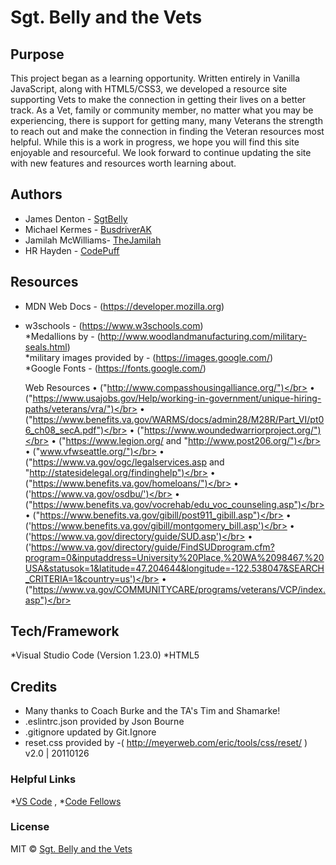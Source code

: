 # Sgt. Belly and the Vets
 
## Purpose

This project began as a learning opportunity.  Written entirely in Vanilla JavaScript, along with HTML5/CSS3, we developed a resource site supporting Vets to make the connection in getting their lives on a better track.   As a Vet, family or community member, no matter what you may be experiencing, there is support for getting many, many Veterans the strength to reach out and make the connection in finding the Veteran resources most helpful.  While this is a work in progress, we hope you will find this site enjoyable and resourceful.  We look forward to continue updating the site with new features and resources worth learning about.  

## Authors

* James Denton - [SgtBelly](https://github.com/SgtBelly)
* Michael Kermes - [BusdriverAK](https://github.com/BusdriverAK)
* Jamilah McWilliams- [TheJamilah](https://github.com/TheJamilah)
* HR Hayden - [CodePuff](https://github.com/CodePuff)

## Resources

* MDN Web Docs - (https://developer.mozilla.org)</br>
* w3schools - (https://www.w3schools.com)</br>
*Medallions by - (http://www.woodlandmanufacturing.com/military-seals.html)</br>
*military images provided by - (https://images.google.com/)</br>
*Google Fonts - (https://fonts.google.com/)</br>
	
	Web Resources
	• ("http://www.compasshousingalliance.org/")</br>
	• ("https://www.usajobs.gov/Help/working-in-government/unique-hiring-paths/veterans/vra/")</br>
	• ("https://www.benefits.va.gov/WARMS/docs/admin28/M28R/Part_VI/pt06_ch08_secA.pdf")</br>
	• ("https://www.woundedwarriorproject.org/")</br>
	• ("https://www.legion.org/ and "http://www.post206.org/")</br>
	• ("www.vfwseattle.org/")</br>
	• ("https://www.va.gov/ogc/legalservices.asp and "http://statesidelegal.org/findinghelp")</br>
	• ("https://www.benefits.va.gov/homeloans/")</br>
	• ('https://www.va.gov/osdbu/')</br>
	• ("https://www.benefits.va.gov/vocrehab/edu_voc_counseling.asp")</br>
	• ("https://www.benefits.va.gov/gibill/post911_gibill.asp")</br>
	• ('https://www.benefits.va.gov/gibill/montgomery_bill.asp')</br>
	• ('https://www.va.gov/directory/guide/SUD.asp')</br>
	• ('https://www.va.gov/directory/guide/FindSUDprogram.cfm?program=0&inputaddress=University%20Place,%20WA%2098467,%20USA&statusok=1&latitude=47.204644&longitude=-122.538047&SEARCH_CRITERIA=1&country=us')</br>
	• ("https://www.va.gov/COMMUNITYCARE/programs/veterans/VCP/index.asp")</br>


## Tech/Framework 

*Visual Studio Code (Version 1.23.0) 
*HTML5

## Credits

* Many thanks to Coach Burke and the TA's Tim and Shamarke! 
* .eslintrc.json provided by Json Bourne
* .gitignore updated by Git.Ignore
* reset.css provided by -( http://meyerweb.com/eric/tools/css/reset/ ) v2.0 | 20110126

### Helpful Links

*[VS Code](www.visualstudio.com) , 
*[Code Fellows](https://www.codefellows.org/)

### License

MIT © [Sgt. Belly and the Vets](2018)
